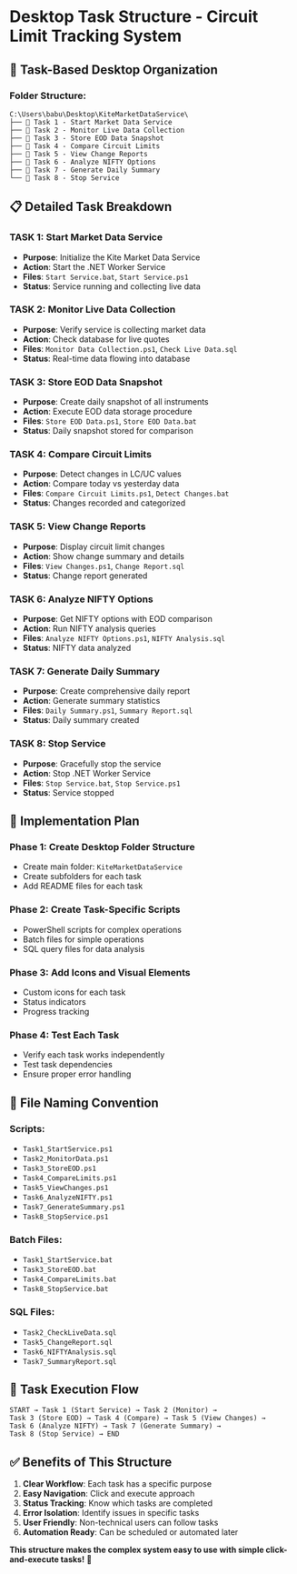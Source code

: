 # Desktop Task Structure - Circuit Limit Tracking System

## 🎯 **Task-Based Desktop Organization**

### **Folder Structure:**
```
C:\Users\babu\Desktop\KiteMarketDataService\
├── 📁 Task 1 - Start Market Data Service
├── 📁 Task 2 - Monitor Live Data Collection
├── 📁 Task 3 - Store EOD Data Snapshot
├── 📁 Task 4 - Compare Circuit Limits
├── 📁 Task 5 - View Change Reports
├── 📁 Task 6 - Analyze NIFTY Options
├── 📁 Task 7 - Generate Daily Summary
└── 📁 Task 8 - Stop Service
```

## 📋 **Detailed Task Breakdown**

### **TASK 1: Start Market Data Service**
- **Purpose**: Initialize the Kite Market Data Service
- **Action**: Start the .NET Worker Service
- **Files**: `Start Service.bat`, `Start Service.ps1`
- **Status**: Service running and collecting live data

### **TASK 2: Monitor Live Data Collection**
- **Purpose**: Verify service is collecting market data
- **Action**: Check database for live quotes
- **Files**: `Monitor Data Collection.ps1`, `Check Live Data.sql`
- **Status**: Real-time data flowing into database

### **TASK 3: Store EOD Data Snapshot**
- **Purpose**: Create daily snapshot of all instruments
- **Action**: Execute EOD data storage procedure
- **Files**: `Store EOD Data.ps1`, `Store EOD Data.bat`
- **Status**: Daily snapshot stored for comparison

### **TASK 4: Compare Circuit Limits**
- **Purpose**: Detect changes in LC/UC values
- **Action**: Compare today vs yesterday data
- **Files**: `Compare Circuit Limits.ps1`, `Detect Changes.bat`
- **Status**: Changes recorded and categorized

### **TASK 5: View Change Reports**
- **Purpose**: Display circuit limit changes
- **Action**: Show change summary and details
- **Files**: `View Changes.ps1`, `Change Report.sql`
- **Status**: Change report generated

### **TASK 6: Analyze NIFTY Options**
- **Purpose**: Get NIFTY options with EOD comparison
- **Action**: Run NIFTY analysis queries
- **Files**: `Analyze NIFTY Options.ps1`, `NIFTY Analysis.sql`
- **Status**: NIFTY data analyzed

### **TASK 7: Generate Daily Summary**
- **Purpose**: Create comprehensive daily report
- **Action**: Generate summary statistics
- **Files**: `Daily Summary.ps1`, `Summary Report.sql`
- **Status**: Daily summary created

### **TASK 8: Stop Service**
- **Purpose**: Gracefully stop the service
- **Action**: Stop .NET Worker Service
- **Files**: `Stop Service.bat`, `Stop Service.ps1`
- **Status**: Service stopped

## 🚀 **Implementation Plan**

### **Phase 1: Create Desktop Folder Structure**
- Create main folder: `KiteMarketDataService`
- Create subfolders for each task
- Add README files for each task

### **Phase 2: Create Task-Specific Scripts**
- PowerShell scripts for complex operations
- Batch files for simple operations
- SQL query files for data analysis

### **Phase 3: Add Icons and Visual Elements**
- Custom icons for each task
- Status indicators
- Progress tracking

### **Phase 4: Test Each Task**
- Verify each task works independently
- Test task dependencies
- Ensure proper error handling

## 📁 **File Naming Convention**

### **Scripts:**
- `Task1_StartService.ps1`
- `Task2_MonitorData.ps1`
- `Task3_StoreEOD.ps1`
- `Task4_CompareLimits.ps1`
- `Task5_ViewChanges.ps1`
- `Task6_AnalyzeNIFTY.ps1`
- `Task7_GenerateSummary.ps1`
- `Task8_StopService.ps1`

### **Batch Files:**
- `Task1_StartService.bat`
- `Task3_StoreEOD.bat`
- `Task4_CompareLimits.bat`
- `Task8_StopService.bat`

### **SQL Files:**
- `Task2_CheckLiveData.sql`
- `Task5_ChangeReport.sql`
- `Task6_NIFTYAnalysis.sql`
- `Task7_SummaryReport.sql`

## 🎯 **Task Execution Flow**

```
START → Task 1 (Start Service) → Task 2 (Monitor) → 
Task 3 (Store EOD) → Task 4 (Compare) → Task 5 (View Changes) → 
Task 6 (Analyze NIFTY) → Task 7 (Generate Summary) → 
Task 8 (Stop Service) → END
```

## ✅ **Benefits of This Structure**

1. **Clear Workflow**: Each task has a specific purpose
2. **Easy Navigation**: Click and execute approach
3. **Status Tracking**: Know which tasks are completed
4. **Error Isolation**: Identify issues in specific tasks
5. **User Friendly**: Non-technical users can follow tasks
6. **Automation Ready**: Can be scheduled or automated later

**This structure makes the complex system easy to use with simple click-and-execute tasks!** 🎯
